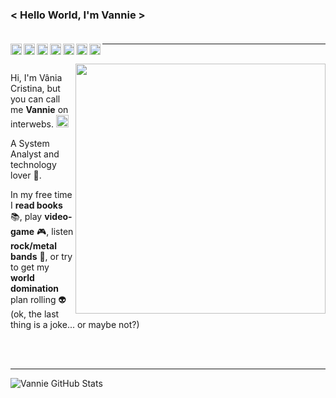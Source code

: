 ### < Hello World, I'm Vannie > </br></br>


<a target="_blank" href="https://www.linkedin.com/in/vancrist/">
  <img align="left" alt="LinkedIN" width="18px" src="https://cdn.jsdelivr.net/npm/simple-icons@v3/icons/linkedin.svg" />
</a>
<a target="_blank" href="http://lattes.cnpq.br/4590210213366244">
  <img align="left" alt="Lattes" width="18px" src="http://www.bio.ufpr.br/portal/anatomia/wp-content/uploads/sites/30/2018/10/icone-lattes-150x150.png" />
</a>
<a target="_blank" href="https://www.behance.net/vanniexp">
  <img align="left" alt="Behance" width="18px" src="https://image.flaticon.com/icons/svg/48/48975.svg" />
</a>
<a target="_blank" href="https://www.instagram.com/vanniexp">
  <img align="left" alt="Instagram" width="18px" src="https://cdn.jsdelivr.net/npm/simple-icons@v3/icons/instagram.svg" />
</a>
<a target="_blank" href="https://fb.com/vanniexp">
  <img align="left" alt="Facebook" width="18px" src="https://cdn.jsdelivr.net/npm/simple-icons@v3/icons/facebook.svg" />
</a>
<a target="_blank" href="https://open.spotify.com/user/12160808019">
  <img align="left" alt="Spotify" width="18px" src="https://image.flaticon.com/icons/svg/49/49097.svg" />
</a>
<a target="_blank" href="mailto:vaniacristina.s@live.com">
  <img align="left" alt="E-mail" width="18px" src="https://image.flaticon.com/icons/png/512/8/8807.png" />
</a>

---- 
</br>
<img align="right" width="400px" src="https://64.media.tumblr.com/04803a041b145da86d6bcf172c755d44/d33b97757c856a51-47/s540x810/1a71a7180d800d55e58d8bb25bc6ffa720e541c2.png" />

Hi, I'm Vânia Cristina, but you can call me **Vannie** on interwebs. <img src="https://i.giphy.com/media/xT0GqFhdxLWiksreEM/giphy.webp" width="20px">

A System Analyst and technology lover 💞. 

In my free time I **read books** 📚, play **video-game** 🎮, listen **rock/metal bands** 🤘, or try to get my **world domination** plan rolling 👽 (ok, the last thing is a joke... or maybe not?)

</br>
</br>

----
  
![Vannie GitHub Stats](https://github-readme-stats.vercel.app/api?username=vanniexp&show_icons=true)


